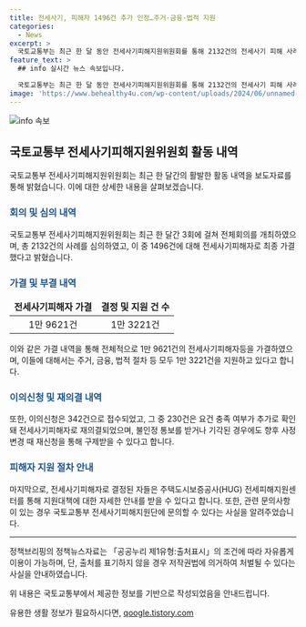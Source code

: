 ```yaml
---
title: 전세사기, 피해자 1496건 추가 인정…주거·금융·법적 지원
categories:
  - News
excerpt: >
  국토교통부는 최근 한 달 동안 전세사기피해지원위원회를 통해 2132건의 전세사기 피해 사례를 검토하고, 1496건을 최종 가결했다고 밝혔다. 이에 따라 전세사기피해자들은 보증금 전액 환급이 가능한 경우와 그렇지 않은 경우로 나뉘는데, 이에 대한 자세한 안내는 국토교통부에 문의할 수 있다. 또한, 해당 사안과 관련된 문의는 국토교통부 전세사기피해지원단으로 연락할 수 있다. (전화: 0442015240)
feature_text: >
  ## info 실시간 뉴스 속보입니다.

  국토교통부는 최근 한 달 동안 전세사기피해지원위원회를 통해 2132건의 전세사기 피해 사례를 검토하고, 1496건을 최종 가결했다고 밝혔다. 이에 따라 전세사기피해자들은 보증금 전액 환급이 가능한 경우와 그렇지 않은 경우로 나뉘는데, 이에 대한 자세한 안내는 국토교통부에 문의할 수 있다. 또한, 해당 사안과 관련된 문의는 국토교통부 전세사기피해지원단으로 연락할 수 있다. (전화: 0442015240)
image: 'https://www.behealthy4u.com/wp-content/uploads/2024/06/unnamed-file.png'
---
```


<p><img src="https://www.behealthy4u.com/wp-content/uploads/2024/06/unnamed-file.png" alt="info 속보" /></p>

<h2 data-ke-size="size26">국토교통부 전세사기피해지원위원회 활동 내역</h2>

<p data-ke-size="size16">국토교통부 전세사기피해지원위원회는 최근 한 달간의 활발한 활동 내역을 보도자료를 통해 밝혔습니다. 이에 대한 상세한 내용을 살펴보겠습니다.</p>

<h3><b><span style="color: #1a5490;">회의 및 심의 내역</span></b></h3>

<p data-ke-size="size16">국토교통부 전세사기피해지원위원회는 최근 한 달간 3회에 걸쳐 전체회의를 개최하였으며, 총 2132건의 사례를 심의하였고, 이 중 1496건에 대해 전세사기피해자로 최종 가결했다고 밝혔습니다.</p>

<h3><b><span style="color: #1a5490;">가결 및 부결 내역</span></b></h3>

<table>
<thead>
<tr>
<td style="text-align: center; height: 17px;"><b>전세사기피해자 가결</b></td>
<td style="text-align: center; height: 17px;"><b>결정 및 지원 건 수</b></td>
</tr>
</thead>
<tbody>
<tr>
<td style="text-align: center; height: 17px;">1만 9621건</td>
<td style="text-align: center; height: 17px;">1만 3221건</td>
</tr>
</tbody>
</table>

<p data-ke-size="size16">이와 같은 가결 내역을 통해 전체적으로 1만 9621건의 전세사기피해자등을 가결하였으며, 이들에 대해서는 주거, 금융, 법적 절차 등 모두 1만 3221건을 지원하고 있다고 합니다.</p>

<h3><b><span style="color: #1a5490;">이의신청 및 재의결 내역</span></b></h3>

<p data-ke-size="size16">또한, 이의신청은 342건으로 접수되었고, 그 중 230건은 요건 충족 여부가 추가로 확인돼 전세사기피해자로 재의결되었으며, 불인정 통보를 받거나 기각된 경우에도 향후 사정변경 때 재신청을 통해 구제받을 수 있다고 합니다.</p>

<h3><b><span style="color: #1a5490;">피해자 지원 절차 안내</span></b></h3>

<p data-ke-size="size16">마지막으로, 전세사기피해자로 결정된 자들은 주택도시보증공사(HUG) 전세피해지원센터를 통해 지원대책에 대한 자세한 안내를 받을 수 있다고 합니다. 또한, 관련 문의사항이 있는 경우 국토교통부 전세사기피해지원단에 문의할 수 있다는 사실을 알려주었습니다.</p>

<hr>

<p data-ke-size="size16">정책브리핑의 정책뉴스자료는 「공공누리 제1유형:출처표시」의 조건에 따라 자유롭게 이용이 가능하며, 단, 출처를 표기하지 않을 경우 저작권법에 의거하여 처벌될 수 있다는 사실을 안내하였습니다.</p>

<p data-ke-size="size16">위 내용은 국토교통부에서 제공한 정보를 기반으로 작성되었음을 안내드립니다.</p>
유용한 생활 정보가 필요하시다면, <a href="https://qoogle.tistory.com" rel="dofollow">qoogle.tistory.com</a>


